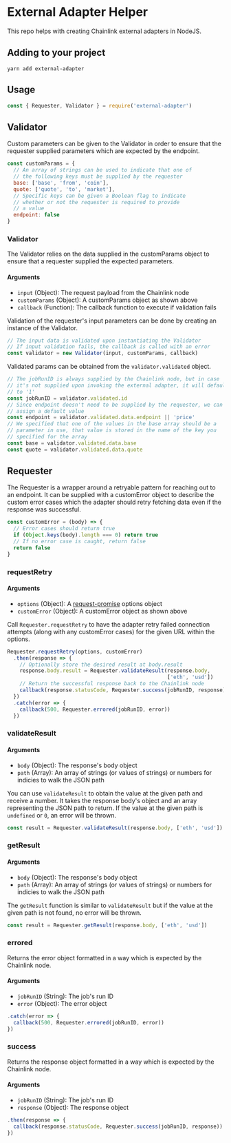 # External Adapter Helper

This repo helps with creating Chainlink external adapters in NodeJS.

## Adding to your project

```
yarn add external-adapter
```

## Usage

```javascript
const { Requester, Validator } = require('external-adapter')
```

## Validator

Custom parameters can be given to the Validator in order to ensure that the requester supplied parameters which are expected by the endpoint.

```javascript
const customParams = {
  // An array of strings can be used to indicate that one of
  // the following keys must be supplied by the requester
  base: ['base', 'from', 'coin'],
  quote: ['quote', 'to', 'market'],
  // Specific keys can be given a Boolean flag to indicate
  // whether or not the requester is required to provide
  // a value
  endpoint: false
}
```

### Validator

The Validator relies on the data supplied in the customParams object to ensure that a requester supplied the expected parameters.

#### Arguments

- `input` (Object): The request payload from the Chainlink node
- `customParams` (Object): A customParams object as shown above
- `callback` (Function): The callback function to execute if validation fails

Validation of the requester's input parameters can be done by creating an instance of the Validator.

```javascript
// The input data is validated upon instantiating the Validator
// If input validation fails, the callback is called with an error
const validator = new Validator(input, customParams, callback)
```

Validated params can be obtained from the `validator.validated` object.

```javascript
// The jobRunID is always supplied by the Chainlink node, but in case
// it's not supplied upon invoking the external adapter, it will default
// to '1'
const jobRunID = validator.validated.id
// Since endpoint doesn't need to be supplied by the requester, we can
// assign a default value
const endpoint = validator.validated.data.endpoint || 'price'
// We specified that one of the values in the base array should be a
// parameter in use, that value is stored in the name of the key you
// specified for the array
const base = validator.validated.data.base
const quote = validator.validated.data.quote
```

## Requester

The Requester is a wrapper around a retryable pattern for reaching out to an endpoint. It can be supplied with a customError object to describe the custom error cases which the adapter should retry fetching data even if the response was successful.

```javascript
const customError = (body) => {
  // Error cases should return true
  if (Object.keys(body).length === 0) return true
  // If no error case is caught, return false
  return false
}
```

### requestRetry

#### Arguments

- `options` (Object): A [request-promise](https://www.npmjs.com/package/request-promise) options object
- `customError` (Object): A customError object as shown above

Call `Requester.requestRetry` to have the adapter retry failed connection attempts (along with any customError cases) for the given URL within the options.

```javascript
Requester.requestRetry(options, customError)
  .then(response => {
    // Optionally store the desired result at body.result
    response.body.result = Requester.validateResult(response.body,
                                                    ['eth', 'usd'])
    // Return the successful response back to the Chainlink node
    callback(response.statusCode, Requester.success(jobRunID, response))
  })
  .catch(error => {
    callback(500, Requester.errored(jobRunID, error))
  })
```

### validateResult

#### Arguments

- `body` (Object): The response's body object
- `path` (Array): An array of strings (or values of strings) or numbers for indicies to walk the JSON path

You can use `validateResult` to obtain the value at the given path and receive a number. It takes the response body's object and an array representing the JSON path to return. If the value at the given path is `undefined` or `0`, an error will be thrown.

```javascript
const result = Requester.validateResult(response.body, ['eth', 'usd'])
```

### getResult

#### Arguments

- `body` (Object): The response's body object
- `path` (Array): An array of strings (or values of strings) or numbers for indicies to walk the JSON path

The `getResult` function is similar to `validateResult` but if the value at the given path is not found, no error will be thrown.

```javascript
const result = Requester.getResult(response.body, ['eth', 'usd'])
```

### errored

Returns the error object formatted in a way which is expected by the Chainlink node.

#### Arguments

- `jobRunID` (String): The job's run ID
- `error` (Object): The error object

```javascript
.catch(error => {
  callback(500, Requester.errored(jobRunID, error))
})
```

### success

Returns the response object formatted in a way which is expected by the Chainlink node.

#### Arguments

- `jobRunID` (String): The job's run ID
- `response` (Object): The response object

```javascript
.then(response => {
  callback(response.statusCode, Requester.success(jobRunID, response))
})
```
